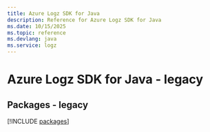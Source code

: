 ```yaml
---
title: Azure Logz SDK for Java
description: Reference for Azure Logz SDK for Java
ms.date: 10/15/2025
ms.topic: reference
ms.devlang: java
ms.service: logz
---
```

# Azure Logz SDK for Java - legacy
## Packages - legacy
[!INCLUDE [packages](logz-index.md)]